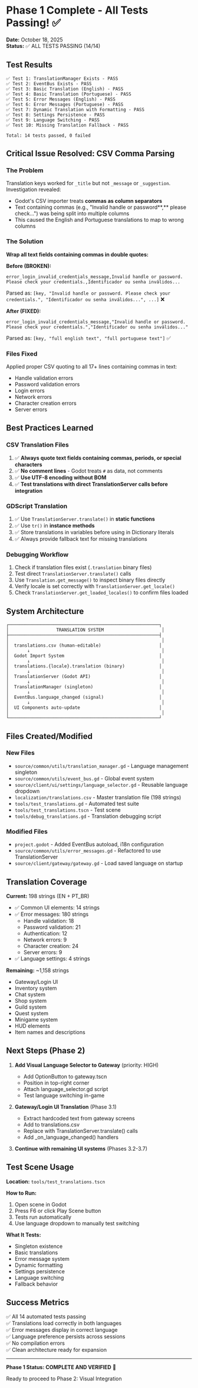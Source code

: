 # Phase 1 Complete - All Tests Passing! ✅

**Date:** October 18, 2025  
**Status:** ✅ ALL TESTS PASSING (14/14)

## Test Results

```
✅ Test 1: TranslationManager Exists - PASS
✅ Test 2: EventBus Exists - PASS
✅ Test 3: Basic Translation (English) - PASS
✅ Test 4: Basic Translation (Portuguese) - PASS
✅ Test 5: Error Messages (English) - PASS
✅ Test 6: Error Messages (Portuguese) - PASS
✅ Test 7: Dynamic Translation with Formatting - PASS
✅ Test 8: Settings Persistence - PASS
✅ Test 9: Language Switching - PASS
✅ Test 10: Missing Translation Fallback - PASS

Total: 14 tests passed, 0 failed
```

## Critical Issue Resolved: CSV Comma Parsing

### The Problem
Translation keys worked for `_title` but not `_message` or `_suggestion`. Investigation revealed:
- Godot's CSV importer treats **commas as column separators**
- Text containing commas (e.g., "Invalid handle or password**,** please check...") was being split into multiple columns
- This caused the English and Portuguese translations to map to wrong columns

### The Solution
**Wrap all text fields containing commas in double quotes:**

**Before (BROKEN):**
```csv
error_login_invalid_credentials_message,Invalid handle or password. Please check your credentials.,Identificador ou senha inválidos...
```
Parsed as: `[key, "Invalid handle or password. Please check your credentials.", "Identificador ou senha inválidos...", ...]` ❌

**After (FIXED):**
```csv
error_login_invalid_credentials_message,"Invalid handle or password. Please check your credentials.","Identificador ou senha inválidos..."
```
Parsed as: `[key, "full english text", "full portuguese text"]` ✅

### Files Fixed
Applied proper CSV quoting to all 17+ lines containing commas in text:
- Handle validation errors
- Password validation errors
- Login errors
- Network errors
- Character creation errors
- Server errors

## Best Practices Learned

### CSV Translation Files
1. ✅ **Always quote text fields containing commas, periods, or special characters**
2. ✅ **No comment lines** - Godot treats `#` as data, not comments
3. ✅ **Use UTF-8 encoding without BOM**
4. ✅ **Test translations with direct TranslationServer calls before integration**

### GDScript Translation
1. ✅ Use `TranslationServer.translate()` in **static functions**
2. ✅ Use `tr()` in **instance methods**
3. ✅ Store translations in variables before using in Dictionary literals
4. ✅ Always provide fallback text for missing translations

### Debugging Workflow
1. Check if translation files exist (`.translation` binary files)
2. Test direct `TranslationServer.translate()` calls
3. Use `Translation.get_message()` to inspect binary files directly
4. Verify locale is set correctly with `TranslationServer.get_locale()`
5. Check `TranslationServer.get_loaded_locales()` to confirm files loaded

## System Architecture

```
┌─────────────────────────────────────────────────────────┐
│                  TRANSLATION SYSTEM                      │
├─────────────────────────────────────────────────────────┤
│                                                          │
│  translations.csv (human-editable)                      │
│       ↓                                                  │
│  Godot Import System                                    │
│       ↓                                                  │
│  translations.{locale}.translation (binary)             │
│       ↓                                                  │
│  TranslationServer (Godot API)                          │
│       ↓                                                  │
│  TranslationManager (singleton)                         │
│       ↓                                                  │
│  EventBus.language_changed (signal)                     │
│       ↓                                                  │
│  UI Components auto-update                              │
│                                                          │
└─────────────────────────────────────────────────────────┘
```

## Files Created/Modified

### New Files
- `source/common/utils/translation_manager.gd` - Language management singleton
- `source/common/utils/event_bus.gd` - Global event system
- `source/client/ui/settings/language_selector.gd` - Reusable language dropdown
- `localization/translations.csv` - Master translation file (198 strings)
- `tools/test_translations.gd` - Automated test suite
- `tools/test_translations.tscn` - Test scene
- `tools/debug_translations.gd` - Translation debugging script

### Modified Files
- `project.godot` - Added EventBus autoload, i18n configuration
- `source/common/utils/error_messages.gd` - Refactored to use TranslationServer
- `source/client/gateway/gateway.gd` - Load saved language on startup

## Translation Coverage

**Current:** 198 strings (EN + PT_BR)
- ✅ Common UI elements: 14 strings
- ✅ Error messages: 180 strings
  - Handle validation: 18
  - Password validation: 21
  - Authentication: 12
  - Network errors: 9
  - Character creation: 24
  - Server errors: 9
- ✅ Language settings: 4 strings

**Remaining:** ~1,158 strings
- Gateway/Login UI
- Inventory system
- Chat system
- Shop system
- Guild system
- Quest system
- Minigame system
- HUD elements
- Item names and descriptions

## Next Steps (Phase 2)

1. **Add Visual Language Selector to Gateway** (priority: HIGH)
   - Add OptionButton to gateway.tscn
   - Position in top-right corner
   - Attach language_selector.gd script
   - Test language switching in-game

2. **Gateway/Login UI Translation** (Phase 3.1)
   - Extract hardcoded text from gateway screens
   - Add to translations.csv
   - Replace with TranslationServer.translate() calls
   - Add _on_language_changed() handlers

3. **Continue with remaining UI systems** (Phases 3.2-3.7)

## Test Scene Usage

**Location:** `tools/test_translations.tscn`

**How to Run:**
1. Open scene in Godot
2. Press F6 or click Play Scene button
3. Tests run automatically
4. Use language dropdown to manually test switching

**What It Tests:**
- Singleton existence
- Basic translations
- Error message system
- Dynamic formatting
- Settings persistence
- Language switching
- Fallback behavior

## Success Metrics

✅ All 14 automated tests passing  
✅ Translations load correctly in both languages  
✅ Error messages display in correct language  
✅ Language preference persists across sessions  
✅ No compilation errors  
✅ Clean architecture ready for expansion  

---

**Phase 1 Status: COMPLETE AND VERIFIED** 🎉

Ready to proceed to Phase 2: Visual Integration
